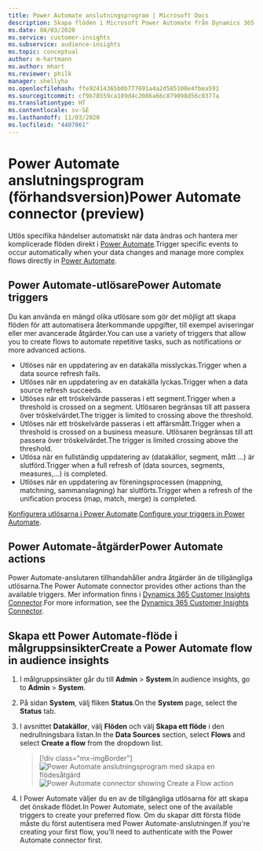 ```yaml
---
title: Power Automate anslutningsprogram | Microsoft Docs
description: Skapa flöden i Microsoft Power Automate från Dynamics 365 Customer Insights.
ms.date: 08/03/2020
ms.service: customer-insights
ms.subservice: audience-insights
ms.topic: conceptual
author: m-hartmann
ms.author: mhart
ms.reviewer: philk
manager: shellyha
ms.openlocfilehash: ffe92414365b0b777691a4a2d585100e4fbea591
ms.sourcegitcommit: cf9b78559ca189d4c2086a66c879098d56c0377a
ms.translationtype: HT
ms.contentlocale: sv-SE
ms.lasthandoff: 11/03/2020
ms.locfileid: "4407061"
---
```

# <a name="power-automate-connector-preview"></a><span data-ttu-id="60989-103">Power Automate anslutningsprogram (förhandsversion)</span><span class="sxs-lookup"><span data-stu-id="60989-103">Power Automate connector (preview)</span></span>

<span data-ttu-id="60989-104">Utlös specifika händelser automatiskt när data ändras och hantera mer komplicerade flöden direkt i [Power Automate](https://flow.microsoft.com/).</span><span class="sxs-lookup"><span data-stu-id="60989-104">Trigger specific events to occur automatically when your data changes and manage more complex flows directly in [Power Automate](https://flow.microsoft.com/).</span></span>

## <a name="power-automate-triggers"></a><span data-ttu-id="60989-105">Power Automate-utlösare</span><span class="sxs-lookup"><span data-stu-id="60989-105">Power Automate triggers</span></span>

<span data-ttu-id="60989-106">Du kan använda en mängd olika utlösare som gör det möjligt att skapa flöden för att automatisera återkommande uppgifter, till exempel aviseringar eller mer avancerade åtgärder.</span><span class="sxs-lookup"><span data-stu-id="60989-106">You can use a variety of triggers that allow you to create flows to automate repetitive tasks, such as notifications or more advanced actions.</span></span> 

- <span data-ttu-id="60989-107">Utlöses när en uppdatering av en datakälla misslyckas.</span><span class="sxs-lookup"><span data-stu-id="60989-107">Trigger when a data source refresh fails.</span></span> 
- <span data-ttu-id="60989-108">Utlöses när en uppdatering av en datakälla lyckas.</span><span class="sxs-lookup"><span data-stu-id="60989-108">Trigger when a data source refresh succeeds.</span></span>
- <span data-ttu-id="60989-109">Utlöses när ett tröskelvärde passeras i ett segment.</span><span class="sxs-lookup"><span data-stu-id="60989-109">Trigger when a threshold is crossed on a segment.</span></span> <span data-ttu-id="60989-110">Utlösaren begränsas till att passera över tröskelvärdet.</span><span class="sxs-lookup"><span data-stu-id="60989-110">The trigger is limited to crossing above the threshold.</span></span>
- <span data-ttu-id="60989-111">Utlöses när ett tröskelvärde passeras i ett affärsmått.</span><span class="sxs-lookup"><span data-stu-id="60989-111">Trigger when a threshold is crossed on a business measure.</span></span> <span data-ttu-id="60989-112">Utlösaren begränsas till att passera över tröskelvärdet.</span><span class="sxs-lookup"><span data-stu-id="60989-112">The trigger is limited crossing above the threshold.</span></span>
- <span data-ttu-id="60989-113">Utlösa när en fullständig uppdatering av (datakällor, segment, mått ...) är slutförd.</span><span class="sxs-lookup"><span data-stu-id="60989-113">Trigger when a full refresh of (data sources, segments, measures,...) is completed.</span></span>
- <span data-ttu-id="60989-114">Utlöses när en uppdatering av föreningsprocessen (mappning, matchning, sammanslagning) har slutförts.</span><span class="sxs-lookup"><span data-stu-id="60989-114">Trigger when a refresh of the unification process (map, match, merge) is completed.</span></span>

<span data-ttu-id="60989-115">[Konfigurera utlösarna i Power Automate](https://flow.microsoft.com/connectors/shared_customerinsights/dynamics-365-customer-insights-connector/).</span><span class="sxs-lookup"><span data-stu-id="60989-115">[Configure your triggers in Power Automate](https://flow.microsoft.com/connectors/shared_customerinsights/dynamics-365-customer-insights-connector/).</span></span>

## <a name="power-automate-actions"></a><span data-ttu-id="60989-116">Power Automate-åtgärder</span><span class="sxs-lookup"><span data-stu-id="60989-116">Power Automate actions</span></span>
<span data-ttu-id="60989-117">Power Automate-anslutaren tillhandahåller andra åtgärder än de tillgängliga utlösarna.</span><span class="sxs-lookup"><span data-stu-id="60989-117">The Power Automate connector provides other actions than the available triggers.</span></span> <span data-ttu-id="60989-118">Mer information finns i [Dynamics 365 Customer Insights Connector](https://docs.microsoft.com/connectors/customerinsights/).</span><span class="sxs-lookup"><span data-stu-id="60989-118">For more information, see the [Dynamics 365 Customer Insights Connector](https://docs.microsoft.com/connectors/customerinsights/).</span></span>

## <a name="create-a-power-automate-flow-in-audience-insights"></a><span data-ttu-id="60989-119">Skapa ett Power Automate-flöde i målgruppsinsikter</span><span class="sxs-lookup"><span data-stu-id="60989-119">Create a Power Automate flow in audience insights</span></span>

1. <span data-ttu-id="60989-120">I målgruppsinsikter går du till **Admin** > **System**.</span><span class="sxs-lookup"><span data-stu-id="60989-120">In audience insights, go to **Admin** > **System**.</span></span>

1. <span data-ttu-id="60989-121">På sidan **System**, välj fliken **Status**.</span><span class="sxs-lookup"><span data-stu-id="60989-121">On the **System** page, select the **Status** tab.</span></span>

1. <span data-ttu-id="60989-122">I avsnittet **Datakällor**, välj **Flöden** och välj **Skapa ett flöde** i den nedrullningsbara listan.</span><span class="sxs-lookup"><span data-stu-id="60989-122">In the **Data Sources** section, select **Flows** and select **Create a flow** from the dropdown list.</span></span>
   > [!div class="mx-imgBorder"]
   > <span data-ttu-id="60989-123">![Power Automate anslutningsprogram med skapa en flödesåtgärd](media/power-automate-connector-create-flow.png "Power Automate anslutningsprogram med skapa en flödesåtgärd")</span><span class="sxs-lookup"><span data-stu-id="60989-123">![Power Automate connector showing Create a Flow action](media/power-automate-connector-create-flow.png "Power Automate connector showing Create a Flow action")</span></span>

1. <span data-ttu-id="60989-124">I Power Automate väljer du en av de tillgängliga utlösarna för att skapa det önskade flödet.</span><span class="sxs-lookup"><span data-stu-id="60989-124">In Power Automate, select one of the available triggers to create your preferred flow.</span></span> <span data-ttu-id="60989-125">Om du skapar ditt första flöde måste du först autentisera med Power Automate-anslutningen.</span><span class="sxs-lookup"><span data-stu-id="60989-125">If you're creating your first flow, you'll need to authenticate with the Power Automate connector first.</span></span>
